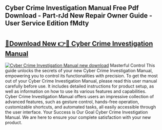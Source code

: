 ## Cyber Crime Investigation Manual Free Pdf Download - Part-rJd New Repair Owner Guide - User Service Edition fMdty

# <h2><a href="http://cf25590.oget.top/?id=Cyber+Crime+Investigation+Manual">🔗Download New 👉🔴 Cyber Crime Investigation Manual</a></h2>

[![Cyber Crime Investigation Manual new download](https://i.imgur.com/5g1atiW.png)](http://cf25590.oget.top/?id=Cyber+Crime+Investigation+Manual)
Masterful Control This guide unlocks the secrets of your new Cyber Crime Investigation Manual, empowering you to control its functionalities with precision. To get the most out of your Cyber Crime Investigation Manual, please read this user manual carefully before use. It includes detailed instructions for product setup, as well as information on how to use its various features and capabilities. Cyber Crime Investigation Manual offers users an impressive collection of advanced features, such as gesture control, hands-free operation, customizable shortcuts, and automated tasks, all easily accessible through the user interface. Your Success is Our Goal Cyber Crime Investigation Manual. We are here to ensure your complete satisfaction with your new product.
